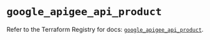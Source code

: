 # `google_apigee_api_product`

Refer to the Terraform Registry for docs: [`google_apigee_api_product`](https://registry.terraform.io/providers/hashicorp/google/6.50.0/docs/resources/apigee_api_product).
